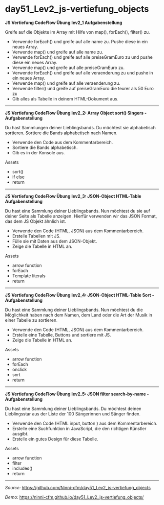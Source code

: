 # day51_Lev2_js-vertiefung_objects

**JS Vertiefung CodeFlow Übung lev2_1 Aufgabenstellung**

Greife auf die Objekte im Array mit Hilfe von map(), forEach(), filter() zu.

-   Verwende forEach() und greife auf alle name zu. Pushe diese in ein neues Array.
-   Verwende map() und greife auf alle name zu.
-   Verwende forEach() und greife auf alle preiseGramEuro zu und pushe diese ein neues Array.
-   Verwende map() und greife auf alle preiseGramEuro zu.
-   Verwende forEach() und greife auf alle veraenderung zu und pushe in ein neues Array.
-   Verwende map() und greife auf alle veraenderung zu.
-   Verwende filter() und greife auf preiseGramEuro die teurer als 50 Euro zu
-   Gib alles als Tabelle in deinem HTML-Dokument aus.

---

**JS Vertiefung CodeFlow Übung lev2_2: Array Object sort() Singers - Aufgabenstellung**

Du hast Sammlungen deiner Lieblingsbands. Du möchtest sie alphabetisch sortieren.
Sortiere die Bands alphabetisch nach Namen.

-   Verwende den Code aus dem Kommentarbereich.
-   Sortiere die Bands alphabetisch.
-   Gib es in der Konsole aus.

Assets

-   sort()
-   if else
-   return

---

**JS Vertiefung CodeFlow Übung lev2_3: JSON-Object HTML-Table Aufgabenstellung**

Du hast eine Sammlung deiner Lieblingsbands. Nun möchtest du sie auf deiner Seite als Tabelle anzeigen. Hierfür verwenden wir das JSON Format, das dem JS Objekt ähnlich ist.

-   Verwende den Code (HTML, JSON) aus dem Kommentarbereich.
-   Erstelle Tabellen mit JS.
-   Fülle sie mit Daten aus dem JSON-Objekt.
-   Zeige die Tabelle in HTML an.

Assets

-   arrow function
-   forEach
-   Template literals
-   return

---

**JS Vertiefung CodeFlow Übung lev2_4: JSON-Object HTML-Table Sort - Aufgabenstellung**

Du hast eine Sammlung deiner Lieblingsbands. Nun möchtest du die Möglichkeit haben nach dem Namen, dem Land oder die Art der Musik in einer Tabelle zu sortieren.

-   Verwende den Code (HTML, JSON) aus dem Kommentarbereich.
-   Erstelle eine Tabelle, Buttons und sortiere mit JS.
-   Zeige die Tabelle in HTML an.

Assets

-   arrow function
-   forEach
-   onclick
-   sort
-   return

---

**JS Vertiefung CodeFlow Übung lev2_5: JSON filter search-by-name - Aufgabenstellung**

Du hast eine Sammlung deiner Lieblingsbands. Du möchtest deinen Lieblingsstar aus der Liste der 100 Sängerinnen und Sänger finden.

-   Verwende den Code (HTML input, button ) aus dem Kommentarbereich.
-   Erstelle eine Suchfunktion in JavaScript, die den richtigen Künstler ausgibt.
-   Erstelle ein gutes Design für diese Tabelle.

Assets

-   arrow function
-   filter
-   includes()
-   return

---

_Source:_ https://github.com/Ninni-cfm/day51_Lev2_js-vertiefung_objects

_Demo:_ https://ninni-cfm.github.io/day51_Lev2_js-vertiefung_objects/
